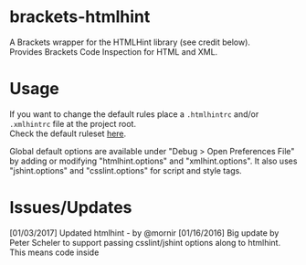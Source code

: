 brackets-htmlhint
=================

A Brackets wrapper for the HTMLHint library (see credit below).  
Provides Brackets Code Inspection for HTML and XML.


Usage
=====
If you want to change the default rules place a `.htmlhintrc` and/or `.xmlhintrc` file at the project root.  
Check the default ruleset [here](https://github.com/yaniswang/HTMLHint/wiki/Usage).

Global default options are available under "Debug > Open Preferences File" by adding or modifying "htmlhint.options" and "xmlhint.options".
It also uses "jshint.options" and "csslint.options" for script and style tags.

Issues/Updates
=====
[01/03/2017] Updated htmlhint - by @mornir
[01/16/2016] Big update by Peter Scheler to support passing
csslint/jshint options along to htmlhint. This means code
inside <style>/<script> blocks can be validated.
[02/17/2015] json format htmlhintrc, xmlhintrc: credit Hirse
[02/13/2015] Added support for XML code inspection  
[09/09/2014] more changes to .htmlhintrc logic  
[09/09/2014] Added support for .htmlhintrc  
[11/01/2013] Initial release.


Credit
=====
Built with [HTMLHint](http://htmlhint.com/).